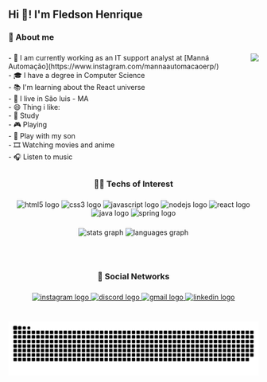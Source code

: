 <h2 align="left">Hi 👋! I'm Fledson Henrique</h2>

###

<h3 align="left">💬 About me</h3>

###

<img align="right" height="180" src="https://camo.githubusercontent.com/900961311a4a5e1b83db4c9f14b9bdbfc4e1e2736d80d0c7da6152b29bb95291/68747470733a2f2f6d65646961342e67697068792e636f6d2f6d656469612f5262444b61637a71576f76497567794a6d572f67697068792e6769663f6369643d656366303565343730347a6b39636e70693463656368696a387632636172787074363133317133756571353330376735267269643d67697068792e6769662663743d67"  />

###

<p align="left">- 🔭 I am currently working as an IT support analyst at [Manná Automação](https://www.instagram.com/mannaautomacaoerp/)<br>- 🎓 I have a degree in Computer Science<br>- 📚 I'm learning about the React universe<br>- 📌 I live in São luis - MA<br>- 😄 Thing i like: <br>  - 📖 Study<br>  - 🎮 Playing<br>  - 🧒 Play with my son<br>  - 🎞️ Watching movies and anime<br>  - 🎧 Listen to music</p>

###

<h2 align="left"></h2>

###

<h3 align="center">👨‍💻 Techs of Interest</h3>

###

<div align="center">
  <img src="https://cdn.jsdelivr.net/gh/devicons/devicon/icons/html5/html5-original.svg" height="30" width="42" alt="html5 logo"  />
  <img src="https://cdn.jsdelivr.net/gh/devicons/devicon/icons/css3/css3-original.svg" height="30" width="42" alt="css3 logo"  />
  <img src="https://cdn.jsdelivr.net/gh/devicons/devicon/icons/javascript/javascript-original.svg" height="30" width="42" alt="javascript logo"  />
  <img src="https://cdn.jsdelivr.net/gh/devicons/devicon/icons/nodejs/nodejs-original.svg" height="30" width="42" alt="nodejs logo"  />
  <img src="https://cdn.jsdelivr.net/gh/devicons/devicon/icons/react/react-original.svg" height="30" width="42" alt="react logo"  />
  <img src="https://cdn.jsdelivr.net/gh/devicons/devicon/icons/java/java-original.svg" height="30" width="42" alt="java logo"  />
  <img src="https://cdn.jsdelivr.net/gh/devicons/devicon/icons/spring/spring-original.svg" height="30" width="42" alt="spring logo"  />
</div>

###

<div align="center">
  <img src="https://github-readme-stats.vercel.app/api?hide_title=false&hide_rank=false&show_icons=true&include_all_commits=true&count_private=true&disable_animations=false&theme=dark&locale=en&hide_border=false&username=fledson" height="150" alt="stats graph"  />
  <img src="https://github-readme-stats.vercel.app/api/top-langs?locale=pt-br&hide_title=true&layout=compact&card_width=320&langs_count=5&theme=dark&hide_border=false&username=fledson" height="150" alt="languages graph"  />
</div>

###

<h2 align="left"></h2>

###

<br clear="both">

<h3 align="center">📰 Social Networks</h3>

###

<div align="center">
  <a href="https://www.instagram.com/fledson_henrique/" target="_blank">
    <img src="https://img.shields.io/static/v1?message=Instagram&logo=instagram&label=&color=black&logoColor=white&labelColor=#fff&style=for-the-badge" height="35" alt="instagram logo"  />
  </a>
  <a href="https://discordapp.com/users/Zihenx#3386" target="_blank">
    <img src="https://img.shields.io/static/v1?message=Discord&logo=discord&label=&color=black&logoColor=white&labelColor=#fff&style=for-the-badge" height="35" alt="discord logo"  />
  </a>
  <a href="mailto:%3Cfledsonhenrique@gmail.com%3E" target="_blank">
    <img src="https://img.shields.io/static/v1?message=Gmail&logo=gmail&label=&color=black&logoColor=white&labelColor=#fff&style=for-the-badge" height="35" alt="gmail logo"  />
  </a>
  <a href="https://www.linkedin.com/in/fledson-henrique-051a9513a/" target="_blank">
    <img src="https://img.shields.io/static/v1?message=LinkedIn&logo=linkedin&label=&color=black&logoColor=white&labelColor=#fff&style=for-the-badge" height="35" alt="linkedin logo"  />
  </a>
</div>

###

<br clear="both">

<img src="https://raw.githubusercontent.com/Fledson/fledson/output/snake.svg" alt="Snake animation" />
